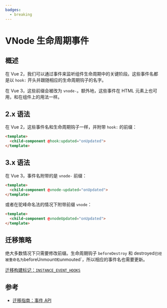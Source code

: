 ```yaml
---
badges:
  - breaking
---
```


# VNode 生命周期事件 <MigrationBadges :badges="$frontmatter.badges" />

## 概述

在 Vue 2，我们可以通过事件来监听组件生命周期中的关键阶段。这些事件名都是以 `hook:` 开头并跟随相应的生命周期钩子的名字。

在 Vue 3，这些前缀会被改为 `vnode-`。额外地，这些事件在 HTML 元素上也可用，和在组件上的用法一样。

## 2.x 语法

在 Vue 2，这些事件名和生命周期钩子一样，并附带 `hook:` 的前缀：

```html
<template>
  <child-component @hook:updated="onUpdated">
</template>
```

## 3.x 语法

在 Vue 3，事件名附带的是 `vnode-` 前缀：

```html
<template>
  <child-component @vnode-updated="onUpdated">
</template>
```

或者在驼峰命名法的情况下附带前缀 `vnode`：

```html
<template>
  <child-component @vnodeUpdated="onUpdated">
</template>
```

## 迁移策略

绝大多数情况下只需要修改前缀。生命周期钩子 `beforeDestroy` 和 destroyed` 已经被重命名为 `beforeUnmount` 和 `unmouted`，所以相应的事件名也需要更新。

[迁移构建标记：`INSTANCE_EVENT_HOOKS`](migration-build.html#兼容性配置)

## 参考

- [迁移指南：事件 API](/guide/migration/events-api.html)

